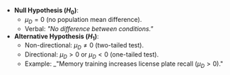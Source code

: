 - **Null Hypothesis ($H_0$​)**:
    - $\mu_D = 0$ (no population mean difference).
    - Verbal: _"No difference between conditions."_
- **Alternative Hypothesis ($H_1$​)**:
    - Non-directional: $μ_D\neq0$ (two-tailed test).
    - Directional: $\mu_D>0$ or $\mu_D<0$ (one-tailed test).
    - Example: _"Memory training increases license plate recall ($\mu_D>0$)."